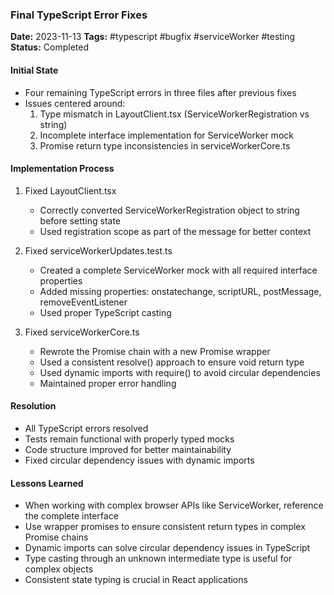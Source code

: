 ### Final TypeScript Error Fixes
**Date:** 2023-11-13
**Tags:** #typescript #bugfix #serviceWorker #testing
**Status:** Completed

#### Initial State
- Four remaining TypeScript errors in three files after previous fixes
- Issues centered around:
  1. Type mismatch in LayoutClient.tsx (ServiceWorkerRegistration vs string)
  2. Incomplete interface implementation for ServiceWorker mock
  3. Promise return type inconsistencies in serviceWorkerCore.ts

#### Implementation Process
1. Fixed LayoutClient.tsx
   - Correctly converted ServiceWorkerRegistration object to string before setting state
   - Used registration scope as part of the message for better context

2. Fixed serviceWorkerUpdates.test.ts
   - Created a complete ServiceWorker mock with all required interface properties
   - Added missing properties: onstatechange, scriptURL, postMessage, removeEventListener
   - Used proper TypeScript casting

3. Fixed serviceWorkerCore.ts
   - Rewrote the Promise chain with a new Promise wrapper
   - Used a consistent resolve() approach to ensure void return type
   - Used dynamic imports with require() to avoid circular dependencies
   - Maintained proper error handling

#### Resolution
- All TypeScript errors resolved
- Tests remain functional with properly typed mocks
- Code structure improved for better maintainability
- Fixed circular dependency issues with dynamic imports

#### Lessons Learned
- When working with complex browser APIs like ServiceWorker, reference the complete interface
- Use wrapper promises to ensure consistent return types in complex Promise chains
- Dynamic imports can solve circular dependency issues in TypeScript
- Type casting through an unknown intermediate type is useful for complex objects
- Consistent state typing is crucial in React applications
